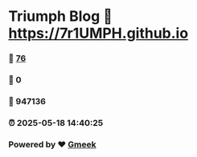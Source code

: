 # Triumph Blog :link: https://7r1UMPH.github.io 
### :page_facing_up: [76](https://7r1UMPH.github.io/tag.html) 
### :speech_balloon: 0 
### :hibiscus: 947136 
### :alarm_clock: 2025-05-18 14:40:25 
### Powered by :heart: [Gmeek](https://github.com/Meekdai/Gmeek)
